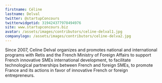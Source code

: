 ```yaml
---
firstname: Céline
lastname: Delval
twitter: @startupConcours
twitterwidgetid: 319424377978494976
site: www.startupconcours.biz
avatar: /assets/images/contributors/celine-delval1.jpg
companylogo: /assets/images/contributors/celine-delva2.jpg
---
```


Since 2007, CeIine Delval organizes and promotes national and international programs with Retis and the French Ministry of Foreign Affairs to support French innovative SMEs international development, to facilitate technological partnerships between French and foreign SMEs, to promote France and its actions in favor of innovative French or foreign entrepreneurs.